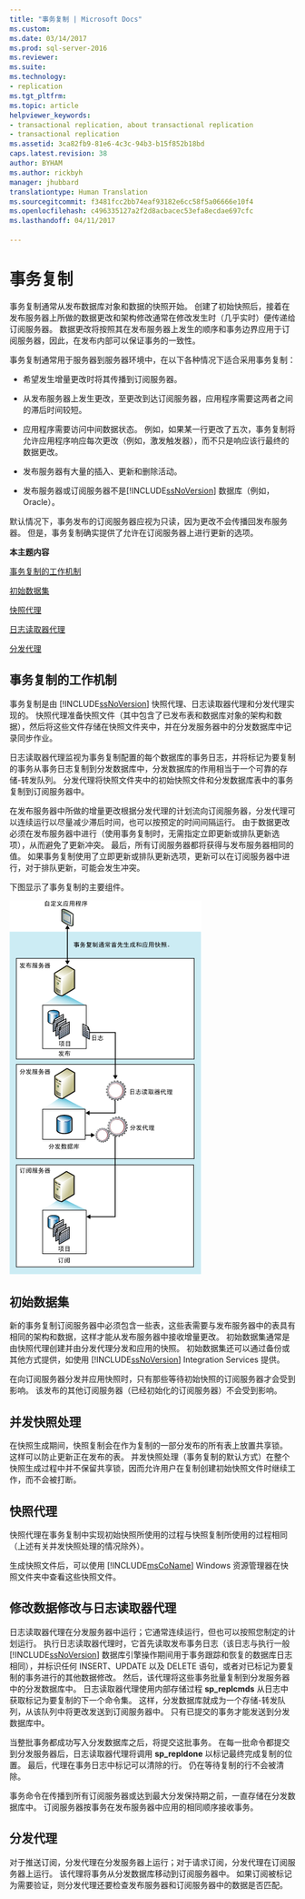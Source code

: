 ```yaml
---
title: "事务复制 | Microsoft Docs"
ms.custom: 
ms.date: 03/14/2017
ms.prod: sql-server-2016
ms.reviewer: 
ms.suite: 
ms.technology:
- replication
ms.tgt_pltfrm: 
ms.topic: article
helpviewer_keywords:
- transactional replication, about transactional replication
- transactional replication
ms.assetid: 3ca82fb9-81e6-4c3c-94b3-b15f852b18bd
caps.latest.revision: 38
author: BYHAM
ms.author: rickbyh
manager: jhubbard
translationtype: Human Translation
ms.sourcegitcommit: f3481fcc2bb74eaf93182e6cc58f5a06666e10f4
ms.openlocfilehash: c496335127a2f2d8acbacec53efa8ecdae697cfc
ms.lasthandoff: 04/11/2017

---
```

# <a name="transactional-replication"></a>事务复制
  事务复制通常从发布数据库对象和数据的快照开始。 创建了初始快照后，接着在发布服务器上所做的数据更改和架构修改通常在修改发生时（几乎实时）便传递给订阅服务器。 数据更改将按照其在发布服务器上发生的顺序和事务边界应用于订阅服务器，因此，在发布内部可以保证事务的一致性。  
  
 事务复制通常用于服务器到服务器环境中，在以下各种情况下适合采用事务复制：  
  
-   希望发生增量更改时将其传播到订阅服务器。  
  
-   从发布服务器上发生更改，至更改到达订阅服务器，应用程序需要这两者之间的滞后时间较短。  
  
-   应用程序需要访问中间数据状态。 例如，如果某一行更改了五次，事务复制将允许应用程序响应每次更改（例如，激发触发器），而不只是响应该行最终的数据更改。  
  
-   发布服务器有大量的插入、更新和删除活动。  
  
-   发布服务器或订阅服务器不是[!INCLUDE[ssNoVersion](../../../includes/ssnoversion-md.md)] 数据库（例如，Oracle）。  
  
 默认情况下，事务发布的订阅服务器应视为只读，因为更改不会传播回发布服务器。 但是，事务复制确实提供了允许在订阅服务器上进行更新的选项。  
  
 **本主题内容**  
  
 [事务复制的工作机制](#HowWorks)  
  
 [初始数据集](#Dataset)  
  
 [快照代理](#SnapshotAgent)  
  
 [日志读取器代理](#LogReaderAgent)  
  
 [分发代理](#DistributionAgent)  
  
##  <a name="HowWorks"></a> 事务复制的工作机制  
 事务复制是由 [!INCLUDE[ssNoVersion](../../../includes/ssnoversion-md.md)] 快照代理、日志读取器代理和分发代理实现的。 快照代理准备快照文件（其中包含了已发布表和数据库对象的架构和数据），然后将这些文件存储在快照文件夹中，并在分发服务器中的分发数据库中记录同步作业。  
  
 日志读取器代理监视为事务复制配置的每个数据库的事务日志，并将标记为要复制的事务从事务日志复制到分发数据库中，分发数据库的作用相当于一个可靠的存储-转发队列。 分发代理将快照文件夹中的初始快照文件和分发数据库表中的事务复制到订阅服务器中。  
  
 在发布服务器中所做的增量更改根据分发代理的计划流向订阅服务器，分发代理可以连续运行以尽量减少滞后时间，也可以按预定的时间间隔运行。 由于数据更改必须在发布服务器中进行（使用事务复制时，无需指定立即更新或排队更新选项），从而避免了更新冲突。 最后，所有订阅服务器都将获得与发布服务器相同的值。 如果事务复制使用了立即更新或排队更新选项，更新可以在订阅服务器中进行，对于排队更新，可能会发生冲突。  
  
 下图显示了事务复制的主要组件。  
  
 ![事务复制组件和数据流](../../../relational-databases/replication/transactional/media/trnsact.gif "事务复制组件和数据流")  
  
##  <a name="Dataset"></a> 初始数据集  
 新的事务复制订阅服务器中必须包含一些表，这些表需要与发布服务器中的表具有相同的架构和数据，这样才能从发布服务器中接收增量更改。 初始数据集通常是由快照代理创建并由分发代理分发和应用的快照。 初始数据集还可以通过备份或其他方式提供，如使用 [!INCLUDE[ssNoVersion](../../../includes/ssnoversion-md.md)] Integration Services 提供。  
  
 在向订阅服务器分发并应用快照时，只有那些等待初始快照的订阅服务器才会受到影响。 该发布的其他订阅服务器（已经初始化的订阅服务器）不会受到影响。  
  
## <a name="concurrent-snapshot-processing"></a>并发快照处理  
 在快照生成期间，快照复制会在作为复制的一部分发布的所有表上放置共享锁。 这样可以防止更新正在发布的表。 并发快照处理（事务复制的默认方式）在整个快照生成过程中并不保留共享锁，因而允许用户在复制创建初始快照文件时继续工作，而不会被打断。  
  
##  <a name="SnapshotAgent"></a> 快照代理  
 快照代理在事务复制中实现初始快照所使用的过程与快照复制所使用的过程相同（上述有关并发快照处理的情况除外）。  
  
 生成快照文件后，可以使用 [!INCLUDE[msCoName](../../../includes/msconame-md.md)] Windows 资源管理器在快照文件夹中查看这些快照文件。  
  
##  <a name="LogReaderAgent"></a> 修改数据修改与日志读取器代理  
 日志读取器代理在分发服务器中运行；它通常连续运行，但也可以按照您制定的计划运行。 执行日志读取器代理时，它首先读取发布事务日志（该日志与执行一般 [!INCLUDE[ssNoVersion](../../../includes/ssnoversion-md.md)] 数据库引擎操作期间用于事务跟踪和恢复的数据库日志相同），并标识任何 INSERT、UPDATE 以及 DELETE 语句，或者对已标记为要复制的事务进行的其他数据修改。 然后，该代理将这些事务批量复制到分发服务器中的分发数据库中。 日志读取器代理使用内部存储过程 **sp_replcmds** 从日志中获取标记为要复制的下一个命令集。 这样，分发数据库就成为一个存储-转发队列，从该队列中将更改发送到订阅服务器中。 只有已提交的事务才能发送到分发数据库中。  
  
 当整批事务都成功写入分发数据库之后，将提交这批事务。 在每一批命令都提交到分发服务器后，日志读取器代理将调用 **sp_repldone** 以标记最终完成复制的位置。 最后，代理在事务日志中标记可以清除的行。 仍在等待复制的行不会被清除。  
  
 事务命令在传播到所有订阅服务器或达到最大分发保持期之前，一直存储在分发数据库中。 订阅服务器按事务在发布服务器中应用的相同顺序接收事务。  
  
##  <a name="DistributionAgent"></a> 分发代理  
 对于推送订阅，分发代理在分发服务器上运行；对于请求订阅，分发代理在订阅服务器上运行。 该代理将事务从分发数据库移动到订阅服务器中。 如果订阅被标记为需要验证，则分发代理还要检查发布服务器和订阅服务器中的数据是否匹配。  
  
  
